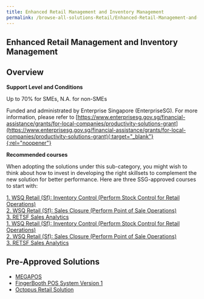 ```yaml
---
title: Enhanced Retail Management and Inventory Management
permalink: /browse-all-solutions-Retail/Enhanced-Retail-Management-and-Inventory-Management
---
```


## Enhanced Retail Management and Inventory Management
## Overview

**Support Level and Conditions**

Up to 70% for SMEs, N.A. for non-SMEs

Funded and administrated by Enterprise Singapore (EnterpriseSG). For more information, please refer to [https://www.enterprisesg.gov.sg/financial-assistance/grants/for-local-companies/productivity-solutions-grant](https://www.enterprisesg.gov.sg/financial-assistance/grants/for-local-companies/productivity-solutions-grant){:target="_blank"}{:rel="noopener"}

**Recommended courses**

When adopting the solutions under this sub-category, you might wish to think about how to invest in developing the right skillsets to complement the new solution for better performance. Here are three SSG-approved courses to start with:

<a href='https://courses.enterprisejobskills.gov.sg/Course_Internet/CourseDetail/WSQ-Retail-Sf-Inventory-Control-Perform-Stock-Control-Retail-Operations-2'  target='_blank' rel='noopener'>1. WSQ Retail (Sf): Inventory Control (Perform Stock Control for Retail Operations)</a><br>
<a href='https://courses.enterprisejobskills.gov.sg/Course_Internet/CourseDetail/WSQ-Retail-Sf-Sales-Closure-Perform-Point-Sale-Operations-2'  target='_blank' rel='noopener'>2. WSQ Retail (Sf): Sales Closure (Perform Point of Sale Operations)</a><br>
<a href='https://courses.enterprisejobskills.gov.sg/Course_Internet/CourseDetail/RETSF-Sales-Analytics-2'  target='_blank' rel='noopener'>3. RETSF Sales Analytics</a><br>
<a href='https://courses.enterprisejobskills.gov.sg/Course_Internet/CourseDetail/WSQ-Retail-Sf-Inventory-Control-Perform-Stock-Control-Retail-Operations-2'  target='_blank' rel='noopener'>1. WSQ Retail (Sf): Inventory Control (Perform Stock Control for Retail Operations)</a><br>
<a href='https://courses.enterprisejobskills.gov.sg/Course_Internet/CourseDetail/WSQ-Retail-Sf-Sales-Closure-Perform-Point-Sale-Operations-2'  target='_blank' rel='noopener'>2. WSQ Retail (Sf): Sales Closure (Perform Point of Sale Operations)</a><br>
<a href='https://courses.enterprisejobskills.gov.sg/Course_Internet/CourseDetail/RETSF-Sales-Analytics-2'  target='_blank' rel='noopener'>3. RETSF Sales Analytics</a><br>

## Pre-Approved Solutions

- <a href='/productivity-solutions-grant/solutionrepo/solution1183' target='_blank'>MEGAPOS </a><br>
- <a href='/productivity-solutions-grant/solutionrepo/solution1351' target='_blank'>FingerBooth POS System Version 1 </a><br>
- <a href='/productivity-solutions-grant/solutionrepo/solution1448' target='_blank'>Octopus Retail Solution</a><br>
